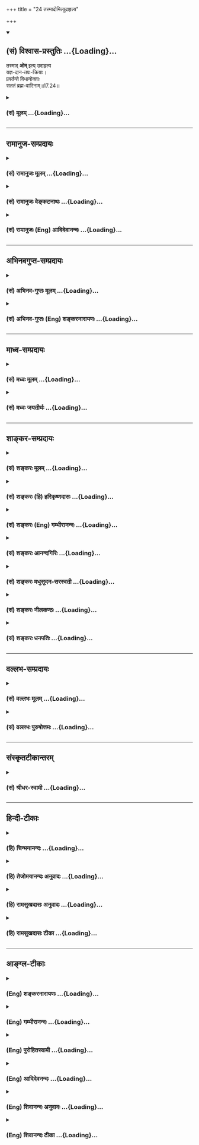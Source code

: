 +++
title = "24 तस्मादोमित्युदाहृत्य"

+++
<div class="js_include" newlevelforh1="2" title="(सं) विश्वास-प्रस्तुतिः" unfilled url="/mahAbhAratam/shlokashaH/06-bhIShma-parva/03-bhagavad-gItA-parva/saMskRtam/vishvAsa-prastutiH/17_shraddhA-traya-vibhA/24_tasmAdomityudAhRt.md">
<details open><summary><h2>(सं) विश्वास-प्रस्तुतिः ...{Loading}...</h2></summary>

तस्माद् **ओम्** इत्य् उदाहृत्य  
यज्ञ-दान-तपः-क्रियाः।  
प्रवर्तन्ते विधानोक्ताः  
सततं ब्रह्म-वादिनाम्॥17.24॥
</details>
</div>
<div class="js_include collapsed" newlevelforh1="3" title="(सं) मूलम्" unfilled url="/mahAbhAratam/shlokashaH/06-bhIShma-parva/03-bhagavad-gItA-parva/saMskRtam/mUlam/17_shraddhA-traya-vibhA/24_tasmAdomityudAhRt.md">
<details><summary><h3>(सं) मूलम् ...{Loading}...</h3></summary>

तस्मादोमित्युदाहृत्य यज्ञदानतपःक्रियाः।  
प्रवर्तन्ते विधानोक्ताः सततं ब्रह्मवादिनाम्।।17.24।।
</details>
</div>


_________________
## रामानुज-सम्प्रदायः
<div class="js_include collapsed" newlevelforh1="3" title="(सं) रामानुजः मूलम्" unfilled url="/mahAbhAratam/shlokashaH/06-bhIShma-parva/03-bhagavad-gItA-parva/saMskRtam/rAmAnujaH/mUlam/17_shraddhA-traya-vibhA/24_tasmAdomityudAhRt.md">
<details><summary><h3>(सं) रामानुजः मूलम् ...{Loading}...</h3></summary>

।।17.24।।**तस्माद् ब्रह्मवादिनां** वेदवादिनां त्रैवर्णिकानां
**यज्ञदानतपःक्रियाः विधानोक्ताः** वेदविधानोक्ताः आदौ **ओम् इति उदाहृत्य
सततं** सर्वदा **प्रवर्तन्ते।** वेदाः चओम् इति उदाहृत्य आरभ्यन्ते। एवं
वेदानां वैदिकानां च यज्ञादीनां कर्मणाम् इति शब्दान्वयो वर्णितः। ओम्
इतिशब्दान्वितवेदधारणात् तदन्वितयज्ञादिकर्मकरणात् च
ब्राह्मणशब्दनिर्दिष्टानां त्रैवर्णिकानाम् अपिओम् इति शब्दान्वयो
वर्णितः। अथ एतेषांतत् इतिशब्दान्वयप्रकारम् आह --

</details>
</div>
<div class="js_include collapsed" newlevelforh1="3" title="(सं) रामानुजः वेङ्कटनाथः" unfilled url="/mahAbhAratam/shlokashaH/06-bhIShma-parva/03-bhagavad-gItA-parva/saMskRtam/rAmAnujaH/venkaTanAthaH/17_shraddhA-traya-vibhA/24_tasmAdomityudAhRt.md">
<details><summary><h3>(सं) रामानुजः वेङ्कटनाथः ...{Loading}...</h3></summary>

\[17.24\] इति ह्यनन्तरमुच्यते। तेनैव प्रणवान्वयप्रकारोऽपि सूचित
इत्यभिप्रायेणाऽऽह -- वेदान्वयिनस्त्रैवर्णिका इति। विहिताः इत्यस्य
कर्त्रपेक्षायांचातुर्वर्ण्यं मया सृष्टम् \[4।13\]
इत्यादिपरामर्शेनाऽऽहपुरा मयैव निर्मिता इति। वेदानां विहितत्वं यथापूर्वं
प्रवर्तितत्वं; यो वै वेदांश्च प्रहिणोति तस्मै \[श्वे.उ.6।18\]अनादिनिधना
ह्येषा वागुत्सृष्टा \[म.भा.12।232।24कू.पु.पू.2।30\]
इत्यादिश्रुतिस्मृतिभिस्तन्नित्यत्वसिद्धेः।  
  
।।17.24।। तस्मात् इत्यादीनां चतुर्णां श्लोकानां प्रकृतप्रपञ्चनरूपतामाह --
त्रयाणामिति। ब्राह्मणवेदयज्ञानामित्यर्थः। यज्ञशब्दोऽत्र
तपोदानादीनामुपलक्षकः; यज्ञतपःक्रिया इत्यादि ह्यनन्तरमुच्यते।
अनुष्ठानस्वरूपानुप्रवेशात्तत्रापि प्राथम्याच्चात्रापि
प्रथममोङ्कारस्योक्तिरित्यभिप्रायेणाऽऽहप्रथममिति। तस्मादिति --
सर्वस्रष्ट्रा मया तदैव तदन्वितत्वेन विहितत्वादित्यर्थः।
करणव्युत्त्पत्त्या विधानमिह वैदिकं विधायकवाक्यमित्याहवेदविधानोक्ता इति।
यज्ञदानादीनामोङ्कारपूर्वकत्वं तत्तद्विधायकैः सिद्धमित्यभिप्रायेणाऽऽह --
आदाविति। ओमित्युदाहरणं चात्र श्रुतवेदान्तानां
सर्वान्तरपरब्रह्मानुसन्धानेन तत्समाराधनबुद्ध्याऽनुसन्धाय। स्मरति च
भगवाञ्छौनकःहरिमेव स्मरेन्नित्यं कर्मपूर्वापरेषु च \[वि.ध.\] इति
अश्रुतवेदान्तानामपि तद्वाचकशब्दाभिधानान्मङ्गलादिलाभोऽर्थसिद्धः। एवं च
प्रणवस्य वैदिकसमस्तान्वयसिद्धिः। यद्यपि वसन्ते वसन्ते ज्योतिषा यजेत शरदि
वाजपेयेन यजेत इत्यादिभिः कालविशेषनियताः क्रिया विधीयन्ते तथापि सर्वासां
क्रियाणां प्रणवपूर्वकत्वे तु न कालविशेषनियम इति
सततशब्दतात्पर्यमित्यभिप्रायेणाऽऽहसर्वदेति। स्वर्गसाधनत्वेनानुष्ठाने
अपवर्गसाधनत्वेनानुष्ठाने च प्रणवान्वयः साधारण इति भावः। अत्र श्लोके
वेदानामनुपादानेऽपि पूर्वश्लोकेब्राह्मणास्तेन वेदाश्च \[17।23\]
इत्युक्तत्वात् यद्वेदादौ स्वरः प्रोक्तो वेदान्ते च प्रतिष्ठितः। तस्य
प्रकृतिलीनस्य यः परः स महेश्वरः \[तै.ना.6।10।24\]ब्रह्मणः प्रणवं
कुर्यादादावन्ते च सर्वदा। स्रवत्यनोंकृतं पूर्वम् \[मनुः2।74\]
इत्याद्यनुसारेणाऽऽह -- वेदाश्चेति। विधानोक्ताः इत्यनेन ब्रह्मवाचिशब्देन च
वेदानामप्यत्र श्लोके प्रणवान्वयः सूचित इत्यभिप्रायेणाऽऽह -- एवमिति।
ओमित्युदाहरणकर्तृत्वव्यपदेशेन तदन्वितब्रह्मवादित्वव्यपदेशेन च
ब्राह्मणानामप्योमितिशब्देनान्वयः प्रदर्शित एवेत्याह --
ओमितिशब्दान्वितवेदधारणादिति।  
  

</details>
</div>
<div class="js_include collapsed" newlevelforh1="3" title="(सं) रामानुजः (Eng) आदिदेवानन्दः" unfilled url="/mahAbhAratam/shlokashaH/06-bhIShma-parva/03-bhagavad-gItA-parva/saMskRtam/rAmAnujaH/english/AdidevAnandaH/17_shraddhA-traya-vibhA/24_tasmAdomityudAhRt.md">
<details><summary><h3>(सं) रामानुजः (Eng) आदिदेवानन्दः ...{Loading}...</h3></summary>

17.24 After pronouncing Om, the Vedas are recited. Thus the connection of the syllable Om with the Vedas and the rituals enjoined in the Vedas such as sacrifices has been described. As the Vedas are connected with the word Om, all belonging to the three stations of life who memorise the Vedas and perform the rituals inculcated in them, are included in the expression, 'expounders of the Vedas.' Now, He describes the manner by which the word Tat is connected with them:

</details>
</div>


_________________
## अभिनवगुप्त-सम्प्रदायः
<div class="js_include collapsed" newlevelforh1="3" title="(सं) अभिनव-गुप्तः मूलम्" unfilled url="/mahAbhAratam/shlokashaH/06-bhIShma-parva/03-bhagavad-gItA-parva/saMskRtam/abhinava-guptaH/mUlam/17_shraddhA-traya-vibhA/24_tasmAdomityudAhRt.md">
<details><summary><h3>(सं) अभिनव-गुप्तः मूलम् ...{Loading}...</h3></summary>

।।17.23 -- 17.27।। इदानीं ये गुणत्रितयसंकटोत्तीर्णधियः ते क्रियां
कथमाचरन्ति इति तादृक़्प्रकार उच्यते -- ओमित्यादि अभिधीयते इत्यन्तम्। ओं
तत् सत् इत्येभिस्त्रिभिः शब्दैर्ब्रह्मणो निर्देशः; संमुखीकरणम्। तत्र ओम्
इत्यनेन शास्त्रार्थोऽयमादेहसंबन्धमूरीकार्य इति सूच्यते। तत् इति
सर्वनामपदेन सामान्यमात्राभिधायिना विशेषपरामर्शमात्रासमर्थेन फलानभिसंधानं
ब्रह्मण्युच्यते अभिसंधानस्य विशेषपरिग्रहमन्तरेण अभावात्
सकलविशेषानुग्राहित्वेऽपि सकलफलसंधाने सर्वकर्तृतायामपि
विशिष्टफलायोगात्। सत् इत्यमुया श्रुत्या प्रशंसा अभिधीयते। क्रियमाणमपि इदं
यज्ञादिकं दुष्टम् इति बुद्ध्या क्रियमाणं तामसतामेति। विशिष्टफलाभिसंधानेन
च क्रियमाणं न च सत्; बन्धाधायकमेवेति। तस्मात् कर्तव्यमिदम् इति मन्वानाः
\[ फलविशेषमनभिसंदधानाः \] यज्ञादि कुर्वाणा अपि न बध्यन्ते।
अनेनैवाभिप्रायेण आदिपर्वण्युक्तम् -- तपो न कल्कोऽध्ययनं न कल्कः  
  
स्वाभाविको वेदविधिर्न कल्कः।  
  
प्रसह्य वित्ताहरणं न कल्क  
  
स्तान्येव भावोपहतानि कल्कः।।  
  
+++(M; Adi; Ch; 1; verse 210 )+++ इति। कल्कः; बन्धकः। स्वाभाविक इति --
ब्राह्मणेन निष्कारणं षडङ्गं +++(omits षडङ्गम् )+++ वेदादि अध्येतव्यम् इति।
प्रसह्य; शास्त्रलोकप्रसिद्धोचितया चेष्टया। भावेन; सत्त्वादिगुणत्रययोगिना
चित्तेन उपहतान्येतान्येव,+++(;N;K उपहतान्येव )+++ बन्धकानि; नान्यथा इति
तात्पर्यम्। अतो यज्ञादि यावच्छरीरभावितया कार्यमेव। तदर्थे \[ च \] हितं (
N;K विहितम् ) कर्म अर्जनादि। यदि वा ओम् इत्यनेन समुपशान्तसमस्तप्रपञ्चम्
तत् इत्यनेनोद्भिद्यमानविश्वतरङ्गपरामर्शमात्रात्मकेच्छास्वातन्त्र्य --
स्वभावम् सत् इत्यनेन इच्छास्वातन्त्र्यभरविजृम्भमाणभेदकम्; पूर्णत्वेऽपि
तावच्चित्रस्वभावतया भवनमिति प्रतिपाद्यते। तथाचोक्तम्,सद्भावे साधुभावे च
इति। तेन परमं प्रशान्तं +++(S परमप्रशान्तरूपं )+++ रूपं पुरस्कृत्य
दित्सायियक्षातितप्सात्मकेच्छातरङ्गसंगतं च मध्येकृत्य
दानयज्ञतपःक्रियाकारककलापपरिपूर्णं यच्चरमं वपुः इदमुल्लसितम्; एतत् खलु
समं त्रितयमनर्गलस्य स्वाभाविकं रूपम् इति कस्य किं कथं कुतः क्व +++(N omits
क्व )+++ केन फलं स्यादिति।

</details>
</div>
<div class="js_include collapsed" newlevelforh1="3" title="(सं) अभिनव-गुप्तः (Eng) शङ्करनारायणः" unfilled url="/mahAbhAratam/shlokashaH/06-bhIShma-parva/03-bhagavad-gItA-parva/saMskRtam/abhinava-guptaH/english/shankaranArAyaNaH/17_shraddhA-traya-vibhA/24_tasmAdomityudAhRt.md">
<details><summary><h3>(सं) अभिनव-गुप्तः (Eng) शङ्करनारायणः ...{Loading}...</h3></summary>

17.24 See Comment under 17.27

</details>
</div>


_________________
## माध्व-सम्प्रदायः
<div class="js_include collapsed" newlevelforh1="3" title="(सं) मध्वः मूलम्" unfilled url="/mahAbhAratam/shlokashaH/06-bhIShma-parva/03-bhagavad-gItA-parva/saMskRtam/madhvaH/mUlam/17_shraddhA-traya-vibhA/24_tasmAdomityudAhRt.md">
<details><summary><h3>(सं) मध्वः मूलम् ...{Loading}...</h3></summary>

।।17.24।। Sri Madhvacharya did not comment on this sloka.

</details>
</div>
<div class="js_include collapsed" newlevelforh1="3" title="(सं) मध्वः जयतीर्थः" unfilled url="/mahAbhAratam/shlokashaH/06-bhIShma-parva/03-bhagavad-gItA-parva/saMskRtam/madhvaH/jayatIrthaH/17_shraddhA-traya-vibhA/24_tasmAdomityudAhRt.md">
<details><summary><h3>(सं) मध्वः जयतीर्थः ...{Loading}...</h3></summary>

।।17.24।। Sri Jayatirtha did not comment on this sloka.

</details>
</div>


_________________
## शाङ्कर-सम्प्रदायः
<div class="js_include collapsed" newlevelforh1="3" title="(सं) शङ्करः मूलम्" unfilled url="/mahAbhAratam/shlokashaH/06-bhIShma-parva/03-bhagavad-gItA-parva/saMskRtam/shankaraH/mUlam/17_shraddhA-traya-vibhA/24_tasmAdomityudAhRt.md">
<details><summary><h3>(सं) शङ्करः मूलम् ...{Loading}...</h3></summary>

।।17.24।। --,**तस्मात् ओम् इति उदाहृत्य** उच्चार्य **यज्ञदानतपःक्रियाः**
यज्ञादिस्वरूपाः क्रियाः **प्रवर्तन्ते विधानोक्ताः** शास्त्रचोदिताः
**सततं** सर्वदा **ब्रह्मवादिनां** ब्रह्मवदनशीलानाम्।।

</details>
</div>
<div class="js_include collapsed" newlevelforh1="3" title="(सं) शङ्करः (हि) हरिकृष्णदासः" unfilled url="/mahAbhAratam/shlokashaH/06-bhIShma-parva/03-bhagavad-gItA-parva/saMskRtam/shankaraH/hindI/harikRShNadAsaH/17_shraddhA-traya-vibhA/24_tasmAdomityudAhRt.md">
<details><summary><h3>(सं) शङ्करः (हि) हरिकृष्णदासः ...{Loading}...</h3></summary>

।।17.24।। इसलिये वेदका प्रवचन -- पाठ करनेवाले ब्राह्मणोंकी शास्त्रविधिसे
कही हुई यज्ञ; दान और तपरूप क्रियाएँ ब्रह्मके ओम् इस नामका उच्चारण करके
ही सर्वदा आरम्भ की जाती हैं।

</details>
</div>
<div class="js_include collapsed" newlevelforh1="3" title="(सं) शङ्करः (Eng) गम्भीरानन्दः" unfilled url="/mahAbhAratam/shlokashaH/06-bhIShma-parva/03-bhagavad-gItA-parva/saMskRtam/shankaraH/english/gambhIrAnandaH/17_shraddhA-traya-vibhA/24_tasmAdomityudAhRt.md">
<details><summary><h3>(सं) शङ्करः (Eng) गम्भीरानन्दः ...{Loading}...</h3></summary>

17.24 Tasmat, therefore; yajna-dana-tapah, kriyah, acts of sacrifice,
charity and austerity-acts in the form of sacrifice etc.; vidhana-uktah,
as prescribed through injunctions, as ordained by the scriptures;
brahma-vadinam, of those who study and expound the Vedas; satatam,
always; pravartante, commence; udahrtya, after uttering; om iti, the
syllable Om.

</details>
</div>
<div class="js_include collapsed" newlevelforh1="3" title="(सं) शङ्करः आनन्दगिरिः" unfilled url="/mahAbhAratam/shlokashaH/06-bhIShma-parva/03-bhagavad-gItA-parva/saMskRtam/shankaraH/AnandagiriH/17_shraddhA-traya-vibhA/24_tasmAdomityudAhRt.md">
<details><summary><h3>(सं) शङ्करः आनन्दगिरिः ...{Loading}...</h3></summary>

।।17.24।। यस्माद्ब्राह्मणादीनां कारणं यस्माच्च ब्रह्मणो
निर्देशस्तस्मादित्युपसंहरति -- **तस्मादिति।** ब्रह्मवादिनामित्यत्र
ब्रह्म वेदः।

</details>
</div>
<div class="js_include collapsed" newlevelforh1="3" title="(सं) शङ्करः मधुसूदन-सरस्वती" unfilled url="/mahAbhAratam/shlokashaH/06-bhIShma-parva/03-bhagavad-gItA-parva/saMskRtam/shankaraH/madhusUdana-sarasvatI/17_shraddhA-traya-vibhA/24_tasmAdomityudAhRt.md">
<details><summary><h3>(सं) शङ्करः मधुसूदन-सरस्वती ...{Loading}...</h3></summary>

।।17.24।। इदानीमकारोकारमकारव्याख्यानेन
तत्समुदायोंकारव्याख्यानवदोंकारतच्छब्दसच्छब्दव्याख्यानेन तत्समुदायरूपं
ब्रह्मणो निर्देशं स्तुत्यतिशयाय व्याख्यातुमारभते चतुर्भिः। तत्र
प्रथममोंकारं व्याचष्टे -- तस्मादिति। यस्मादोमिति ब्रह्मेत्यादिषु
श्रुतिष्वोमिति ब्रह्मणोनाम प्रसिद्धं तस्मादोमित्युदाहृत्य
ओंकारोच्चारणानन्तरं विधानोक्ता विधिशास्त्रबोधिताः ब्रह्मवादिनां
वेदवादिनां यज्ञदानतपःक्रियाः सततं प्रवर्तन्ते प्रकृष्टतया
वैगुण्यराहित्येन वर्तन्ते। यस्यैकावयवोच्चारणादप्यवैगुण्यं किं पुनस्तस्य
सर्वस्योच्चारणादिति स्तुत्यतिशयः।

</details>
</div>
<div class="js_include collapsed" newlevelforh1="3" title="(सं) शङ्करः नीलकण्ठः" unfilled url="/mahAbhAratam/shlokashaH/06-bhIShma-parva/03-bhagavad-gItA-parva/saMskRtam/shankaraH/nIlakaNThaH/17_shraddhA-traya-vibhA/24_tasmAdomityudAhRt.md">
<details><summary><h3>(सं) शङ्करः नीलकण्ठः ...{Loading}...</h3></summary>

।।17.24।। यस्मादेतन्नामत्रयपूर्वकं एतेषां विधानं सर्गादौ दृष्टं
तस्मात्ति्रष्वेतेषु नामसु ओमित्येकमेव नाम उदाहृत्य ब्रह्मवादिनां
वैदिकानां विधानोक्ताः वेदोक्ताः यज्ञादयः क्रियाः सततं प्रवर्तन्ते। तथा च
श्रुतिःमिति ब्रह्मा प्रसौति मिति शास्त्राणि शंसन्ति मित्यध्वर्युः
प्रतिगरं प्रतिगृणाति मिति सामानि गायन्ति इति यज्ञे सर्वेषामृत्विजां
क्रिया कारपूर्विक इत्येतद्दर्शयति।

</details>
</div>
<div class="js_include collapsed" newlevelforh1="3" title="(सं) शङ्करः धनपतिः" unfilled url="/mahAbhAratam/shlokashaH/06-bhIShma-parva/03-bhagavad-gItA-parva/saMskRtam/shankaraH/dhanapatiH/17_shraddhA-traya-vibhA/24_tasmAdomityudAhRt.md">
<details><summary><h3>(सं) शङ्करः धनपतिः ...{Loading}...</h3></summary>

।।17.24।। यस्मार्देतस्सदिति ब्रह्मणो निर्देशो यस्माच्च ब्राह्णादीनां
कारणं तस्मादोमित्युदाहृत्योच्चार्य ब्रह्मवादिनां वेदवादिनां
यज्ञदानतपःक्रियाः विधानोक्ताः शास्त्रचोदिताः सततं सर्वदा प्रवर्तन्ते।

</details>
</div>


_________________
## वल्लभ-सम्प्रदायः
<div class="js_include collapsed" newlevelforh1="3" title="(सं) वल्लभः मूलम्" unfilled url="/mahAbhAratam/shlokashaH/06-bhIShma-parva/03-bhagavad-gItA-parva/saMskRtam/vallabhaH/mUlam/17_shraddhA-traya-vibhA/24_tasmAdomityudAhRt.md">
<details><summary><h3>(सं) वल्लभः मूलम् ...{Loading}...</h3></summary>

।।17.24।। त्रयाणामन्वयप्रकारं वदन्प्रथमंओं इत्यस्यान्वयप्रकारमाह --
तस्मादिति। स्पष्टम्।

</details>
</div>
<div class="js_include collapsed" newlevelforh1="3" title="(सं) वल्लभः पुरुषोत्तमः" unfilled url="/mahAbhAratam/shlokashaH/06-bhIShma-parva/03-bhagavad-gItA-parva/saMskRtam/vallabhaH/puruShottamaH/17_shraddhA-traya-vibhA/24_tasmAdomityudAhRt.md">
<details><summary><h3>(सं) वल्लभः पुरुषोत्तमः ...{Loading}...</h3></summary>

  
  
।।17.24।। यत एतदुदाहरणेन सर्वं सम्पद्यते तत्तस्मात् त्रिगुणानां भक्तानां
मुमुक्षूणां च लौकिके सतां चैतन्नामत्रितयं साधकमित्याह -- तस्मादिति।
तस्मात्कारणाद्ब्रह्मवादिनां भगवद्भक्तानां यज्ञदानतपःक्रियाः
भगवदर्थिकाःओम् इत्युदाहृत्य ताः सततं निरन्तरं विधानोक्ताः
भगवत्प्रीत्यर्थं प्रवर्त्तन्ते प्रकर्षेण वर्त्तन्ते भवन्तीत्यर्थः।  
  

</details>
</div>


_________________
## संस्कृतटीकान्तरम्
<div class="js_include collapsed" newlevelforh1="3" title="(सं) श्रीधर-स्वामी" unfilled url="/mahAbhAratam/shlokashaH/06-bhIShma-parva/03-bhagavad-gItA-parva/saMskRtam/shrIdhara-svAmI/17_shraddhA-traya-vibhA/24_tasmAdomityudAhRt.md">
<details><summary><h3>(सं) श्रीधर-स्वामी ...{Loading}...</h3></summary>

।।17.24।। इदानीं प्रत्येकमोंकारादीनां प्राशस्त्यं दर्शयिष्यन्नोंकारस्य
तदेवाह **--** **तस्मादिति।** यस्मादेवं ब्रह्मणो निर्देशः
प्रशस्तस्तस्मादोमित्युदाहृत्य उच्चार्य कृता वेदवादीनां यज्ञाद्याः
शास्त्रोक्ताः क्रियाः सततं सर्वदा अङ्गवैकल्येऽपि प्रकर्षेण वर्तन्ते।
सगुणा भवन्तीत्यर्थः।

</details>
</div>


_________________
## हिन्दी-टीकाः
<div class="js_include collapsed" newlevelforh1="3" title="(हि) चिन्मयानन्दः" unfilled url="/mahAbhAratam/shlokashaH/06-bhIShma-parva/03-bhagavad-gItA-parva/hindI/chinmayAnandaH/17_shraddhA-traya-vibhA/24_tasmAdomityudAhRt.md">
<details><summary><h3>(हि) चिन्मयानन्दः ...{Loading}...</h3></summary>

।।17.24।। ब्रह्मवादियों से तात्पर्य सात्त्विक; जिज्ञासु साधकों से है।
अपने सभी कर्मों में परमात्मा का स्मरण रखने से उन्हें श्रेष्ठता; शुद्धता
और दिव्यता प्राप्त होती है। परमात्मा के स्मरण में ही अहंकार और उसके
बन्धनों का विस्मरण है। अहंकार के अभाव में; साधक अपने तपाचरण में अधिक
कुशल; यज्ञ कर्मों में निस्वार्थ और दान में अधिक उदार बन जाता है।

</details>
</div>
<div class="js_include collapsed" newlevelforh1="3" title="(हि) तेजोमयानन्दः अनुवादः" unfilled url="/mahAbhAratam/shlokashaH/06-bhIShma-parva/03-bhagavad-gItA-parva/hindI/tejomayAnandaH/anuvAdaH/17_shraddhA-traya-vibhA/24_tasmAdomityudAhRt.md">
<details><summary><h3>(हि) तेजोमयानन्दः अनुवादः ...{Loading}...</h3></summary>

।।17.24।। इसलिए, ब्रह्मवादियों की शास्त्र प्रतिपादित यज्ञ, दान और तप की
क्रियायें सदैव ओंकार के उच्चारण के साथ प्रारम्भ होती हैं।।

</details>
</div>
<div class="js_include collapsed" newlevelforh1="3" title="(हि) रामसुखदासः अनुवादः" unfilled url="/mahAbhAratam/shlokashaH/06-bhIShma-parva/03-bhagavad-gItA-parva/hindI/rAmasukhadAsaH/anuvAdaH/17_shraddhA-traya-vibhA/24_tasmAdomityudAhRt.md">
<details><summary><h3>(हि) रामसुखदासः अनुवादः ...{Loading}...</h3></summary>

।।17.24।। इसलिये वैदिक सिद्धान्तोंको माननेवाले पुरुषोंकी शास्त्रविधिसे
नियत यज्ञ, दान और तपरूप क्रियाएँ सदा 'ऊँ' इस परमात्माके नामका उच्चारण
करके ही आरम्भ होती हैं।

</details>
</div>
<div class="js_include collapsed" newlevelforh1="3" title="(हि) रामसुखदासः टीका" unfilled url="/mahAbhAratam/shlokashaH/06-bhIShma-parva/03-bhagavad-gItA-parva/hindI/rAmasukhadAsaH/TIkA/17_shraddhA-traya-vibhA/24_tasmAdomityudAhRt.md">
<details><summary><h3>(हि) रामसुखदासः टीका ...{Loading}...</h3></summary>

।।17.24।।***व्याख्या --***  **तस्मादोमित्युदाहृत्य ৷৷. ब्रह्मवादिनाम्
--** वेदवादीके लिये अर्थात् वेदोंको मुख्य माननेवाला जो वैदिक सम्प्रदाय
है; उसके लिये का उच्चारण करना खास बताया है। वे का उच्चारण करके ही
वेदपाठ; यज्ञ; दान; तप आदि शास्त्रविहित क्रियाओंमें प्रवृत्त होते हैं
क्योंकि जैसे गायें साँड़के बिना फलवती नहीं होतीं; ऐसे ही वेदकी जितनी
ऋचाएँ हैं; श्रुतियाँ हैं; वे सब का उच्चारण किये बिना फलवती नहीं होतीं
अर्थात् फल नहीं देतीं। का सबसे पहले उच्चारण क्यों किया जाता है कारण कि
सबसे पहले -- प्रणव प्रकट हुआ है। उस प्रणवकी तीन मात्राएँ हैं। उन
मात्राओंसे त्रिपदा गायत्री प्रकट हुई है और त्रिपदा गायत्रीसे ऋक; साम और
यजुः -- यह वेदत्रयी प्रकट हुई है। इस दृष्टिसे सबका मूल है और इसीके
अन्तर्गत गायत्री भी है तथा सबकेसब वेद भी हैं। अतः जितनी वैदिक क्रियाएँ
की जाती हैं; वे सब का उच्चारण करके ही की जाती हैं।

</details>
</div>


_________________
## आङ्ग्ल-टीकाः
<div class="js_include collapsed" newlevelforh1="3" title="(Eng) शङ्करनारायणः" unfilled url="/mahAbhAratam/shlokashaH/06-bhIShma-parva/03-bhagavad-gItA-parva/english/shankaranArAyaNaH/17_shraddhA-traya-vibhA/24_tasmAdomityudAhRt.md">
<details><summary><h3>(Eng) शङ्करनारायणः ...{Loading}...</h3></summary>

17.24. Therefore, the scripture-prescribed acts of sacrifice, gift and austerity of those who are habituated to have Brahman-discourses,
commence (or take place) invariably, with the utterance of OM.

</details>
</div>
<div class="js_include collapsed" newlevelforh1="3" title="(Eng) गम्भीरानन्दः" unfilled url="/mahAbhAratam/shlokashaH/06-bhIShma-parva/03-bhagavad-gItA-parva/english/gambhIrAnandaH/17_shraddhA-traya-vibhA/24_tasmAdomityudAhRt.md">
<details><summary><h3>(Eng) गम्भीरानन्दः ...{Loading}...</h3></summary>

17.24 Therefore, acts of sacrifice, charity and austerity as prescribed through injunctions, of those who study and expound the Vedas, always commence after uttering the syllable Om.

</details>
</div>
<div class="js_include collapsed" newlevelforh1="3" title="(Eng) पुरोहितस्वामी" unfilled url="/mahAbhAratam/shlokashaH/06-bhIShma-parva/03-bhagavad-gItA-parva/english/purohitasvAmI/17_shraddhA-traya-vibhA/24_tasmAdomityudAhRt.md">
<details><summary><h3>(Eng) पुरोहितस्वामी ...{Loading}...</h3></summary>

17.24 Therefore all acts of sacrifice, gifts and austerities, prescribed by the scriptures, are always begun by those who understand the Spirit with the word Om.

</details>
</div>
<div class="js_include collapsed" newlevelforh1="3" title="(Eng) आदिदेवनन्दः" unfilled url="/mahAbhAratam/shlokashaH/06-bhIShma-parva/03-bhagavad-gItA-parva/english/AdidevanandaH/17_shraddhA-traya-vibhA/24_tasmAdomityudAhRt.md">
<details><summary><h3>(Eng) आदिदेवनन्दः ...{Loading}...</h3></summary>

17.24 Therefore, the Veda-enjoined sacrificial acts, gifts and austerity by these expounders of the Veda, or those belonging to the first three stations are always and at all times begun after pronouncing Om at the beginning.

</details>
</div>
<div class="js_include collapsed" newlevelforh1="3" title="(Eng) शिवानन्दः अनुवादः" unfilled url="/mahAbhAratam/shlokashaH/06-bhIShma-parva/03-bhagavad-gItA-parva/english/shivAnandaH/anuvAdaH/17_shraddhA-traya-vibhA/24_tasmAdomityudAhRt.md">
<details><summary><h3>(Eng) शिवानन्दः अनुवादः ...{Loading}...</h3></summary>

17.24 Therefore, with the utterance of "Om" are the acts of sacrifice,
gift and austerity as enjoined in the scriptures, always begun by the students of Brahman.

</details>
</div>
<div class="js_include collapsed" newlevelforh1="3" title="(Eng) शिवानन्दः टीका" unfilled url="/mahAbhAratam/shlokashaH/06-bhIShma-parva/03-bhagavad-gItA-parva/english/shivAnandaH/TIkA/17_shraddhA-traya-vibhA/24_tasmAdomityudAhRt.md">
<details><summary><h3>(Eng) शिवानन्दः टीका ...{Loading}...</h3></summary>

17.24 तस्मात् therefore; Om; इति thus; उदाहृत्य uttering;
यज्ञदानतपःक्रियाः the acts of sacrifice; gift and austerity; प्रवर्तन्ते
begin; विधानोक्ताः as enjoined in the scriptures; सततम् always;
ब्रह्मवादिनाम् of the students of Brahman. Commentary Those who are knowers of the scriptures have a vivid impression of Om in their minds by means of meditation and then they will utter the Pranava with the proper attitude and feeling. Then meditating on Om and uttering it; they perform the sacrifices. Just as a hillstick is very useful in climbing a hill; just as a boat is very useful in crossing a river; so also Om is very useful and important at the commencement of an action or sacrifice.It is not desirable to renounce actions or sacrifices to attain union with the Lord. What is wanted is total and perfect surrender of all actions to God. Sacrifice; charity and austerity are not hindrances to the attainment of Selfrealisation on the contrary the attainment of liberation is rendered easy by their performance without any selfish desires or egoism.

</details>
</div>
